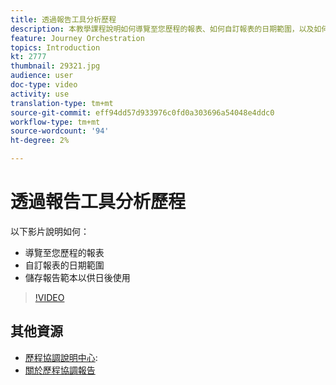 ```yaml
---
title: 透過報告工具分析歷程
description: 本教學課程說明如何導覽至您歷程的報表、如何自訂報表的日期範圍，以及如何儲存報表範本以供日後使用。
feature: Journey Orchestration
topics: Introduction
kt: 2777
thumbnail: 29321.jpg
audience: user
doc-type: video
activity: use
translation-type: tm+mt
source-git-commit: eff94dd57d933976c0fd0a303696a54048e4ddc0
workflow-type: tm+mt
source-wordcount: '94'
ht-degree: 2%

---
```



# 透過報告工具分析歷程

以下影片說明如何：

* 導覽至您歷程的報表
* 自訂報表的日期範圍
* 儲存報告範本以供日後使用

>[!VIDEO](https://video.tv.adobe.com/v/29321?quality=12)

## 其他資源

* [歷程協調說明中心](https://docs.adobe.com/content/help/en/journeys/using/journey-orchestration-home.html):
* [關於歷程協調報告](https://docs.adobe.com/content/help/en/journeys/using/journey-reports/about-journey-reports.html)

